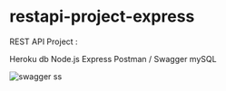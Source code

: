 # restapi-project-express

REST API Project :

Heroku db
Node.js
Express
Postman / Swagger
mySQL

![swagger ss](https://user-images.githubusercontent.com/84691465/132614151-2ffd94a1-196f-4fcf-bfe9-c650bba2c819.png)

